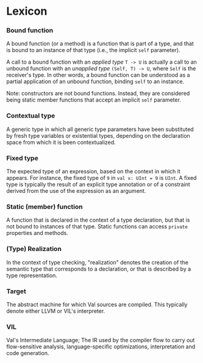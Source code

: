 #  Lexicon

### Bound function
A bound function (or a method) is a function that is part of a type, and that is bound to an instance of that type (i.e., the implicit `self` parameter).

A call to a bound function with an *applied type* `T -> U` is actually a call to an unbound function with an *unapplied type* `(Self, T) -> U`, where `Self` is the receiver's type.
In other words, a bound function can be understood as a partial application of an unbound function, binding `self` to an instance.

Note: constructors are not bound functions.
Instead, they are considered being static member functions that accept an implicit `self` parameter.

### Contextual type
A generic type in which all generic type parameters have been substituted by fresh type variables or existential types, depending on the declaration space from which it is been contextualized.

### Fixed type
The expected type of an expression, based on the context in which it appears.
For instance, the fixed type of `9` in `val x: UInt = 9` is `UInt`.
A fixed type is typically the result of an explicit type annotation or of a constraint derived from the use of the expression as an argument.

### Static (member) function
A function that is declared in the context of a type declaration, but that is not bound to instances of that type.
Static functions can access `private` properties and methods.

### (Type) Realization
In the context of type checking, "realization" denotes the creation of the semantic type that corresponds to a declaration, or that is described by a type representation.

### Target
The abstract machine for which Val sources are compiled.
This typically denote either LLVM or VIL's interpreter.

### VIL
Val's Intermediate Language; The IR used by the compiler flow to carry out flow-sensitive analysis, language-specific optimizations, interpretation and code generation.
